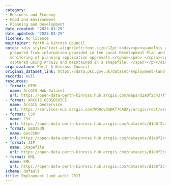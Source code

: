 ```yaml
---
category:
- Business and Economy
- Food and Environment
- Planning and Development
date_created: '2023-03-29'
date_updated: '2023-03-29'
license: No licence
maintainer: Perth & Kinross Council
notes: <div style='text-align:Left;font-size:12pt'><div><p><span>This audit has been
  prepared from information provided in the Local Development Plan and through the
  monitoring of planning application approvals.</span><span> </span><span>Data is
  captured using ArcGIS and maintained in a shapefile. </span></p></div></div>
organization: Perth & Kinross Council
original_dataset_link: https://data.pkc.gov.uk/dataset/employment-land-audit-20171
records: null
resources:
- format: HTML
  name: ArcGIS Hub Dataset
  url: https://open-data-perth-kinross.hub.arcgis.com/maps/d1a0f2c437ff475dbd9092252ddd3cb4_13
- format: ARCGIS GEOSERVICE
  name: ArcGIS GeoService
  url: https://services-eu1.arcgis.com/WD0cvOmDKf7CA0Xy/arcgis/rest/services/Employment_Land_Audit_2017/FeatureServer/13
- format: CSV
  name: CSV
  url: https://open-data-perth-kinross.hub.arcgis.com/datasets/d1a0f2c437ff475dbd9092252ddd3cb4_13.csv?outSR=%7B%22latestWkid%22%3A27700%2C%22wkid%22%3A27700%7D
- format: GEOJSON
  name: GeoJSON
  url: https://open-data-perth-kinross.hub.arcgis.com/datasets/d1a0f2c437ff475dbd9092252ddd3cb4_13.geojson?outSR=%7B%22latestWkid%22%3A27700%2C%22wkid%22%3A27700%7D
- format: ZIP
  name: Shapefile
  url: https://open-data-perth-kinross.hub.arcgis.com/datasets/d1a0f2c437ff475dbd9092252ddd3cb4_13.zip?outSR=%7B%22latestWkid%22%3A27700%2C%22wkid%22%3A27700%7D
- format: KML
  name: KML
  url: https://open-data-perth-kinross.hub.arcgis.com/datasets/d1a0f2c437ff475dbd9092252ddd3cb4_13.kml?outSR=%7B%22latestWkid%22%3A27700%2C%22wkid%22%3A27700%7D
schema: default
title: Employment land audit 2017
---
```

